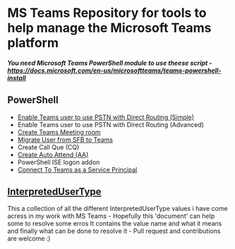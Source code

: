 # MS Teams Repository for tools to help manage the Microsoft Teams platform

##### You need Microsoft Teams PowerShell module to use theese script - https://docs.microsoft.com/en-us/microsoftteams/teams-powershell-install

## PowerShell
* [Enable Teams user to use PSTN with Direct Routing (Simple)](https://github.com/vFrohn/MSTeams/blob/main/EnableTeamsUser-Simple.ps1)
* Enable Teams user to use PSTN with Direct Routing (Advanced)
* [Create Teams Meeting room](https://github.com/vFrohn/MSTeams/blob/main/CreateTeamsMeetingRoom.ps1)
* [Migrate User from SFB to Teams](https://github.com/vFrohn/MSTeams/blob/main/MigrateUserFromSFBtoTeams.ps1)
* Create Call Que (CQ)
* [Create Auto Attend (AA)](https://github.com/vFrohn/MSTeams/blob/main/CreateAutoAttendant(AA).ps1)
* PowerShell ISE logon addon
* [Connect To Teams as a Service Principal](https://github.com/vFrohn/MSTeams/blob/main/ConnectToTeams-ServicePrincipal.ps1)

## [InterpretedUserType](https://github.com/vFrohn/MSTeams/blob/main/InterpretedUserType.md)

This a collection of all the different InterpretedUserType values i have come acress in my work with MS Teams - Hopefully this 'document' can help some to resolve some erros
It contains the value name and what it means and finally what can be done to resolve it - Pull request and contributions are welcome :)



